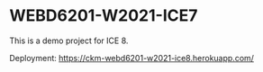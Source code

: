 # WEBD6201-W2021-ICE7

This is a demo project for ICE 8.

Deployment: https://ckm-webd6201-w2021-ice8.herokuapp.com/

